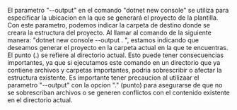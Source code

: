 El parametro "--output" en el comando "dotnet new console" se utiliza para especificar la ubicacion en la que se generará el proyecto de la plantilla. Con este parametro, podemos indicar la carpeta de destino donde se creara la estructura del proyecto.
Al llamar al comando de la siguiente manera: "dotnet new console --output . ", estamos indicando que deseamos generar el proyecto en la carpeta actual en la que te encuentras. El punto (.) se refiere al directorio actual.
Esto puede tener consecuencias importantes, ya que si ejecutamos este comando en un directorio que ya contiene archivos y carpetas importantes, podria sobrescribir o afectar la estructura existente.
Es importante tener precaucion al utilizaar el parametro "--output" con la opcion "." (punto) para asegurarse de que no se sobrescriban archivos o se generen conflictos con el contenido existente en el directorio actual.